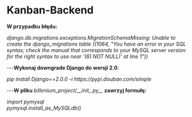 # Kanban-Backend

<b>W przypadku błędu:</b>
<p><i>django.db.migrations.exceptions.MigrationSchemaMissing: 
Unable to create the django_migrations table ((1064, "You have an error in your SQL syntax;
check the manual that corresponds to your MySQL server version for the right syntax to use near '(6) NOT NULL)' at line 1"))</i></p>

---<b>Wykonaj downgrade Django do wersji 2.0</b>:
<p><i>pip install Django==2.0.0 -i https://pypi.douban.com/simple</i></p> 

---<b>W pliku</b> <i>billenium_project/&lowbar;&lowbar;init_.py&lowbar;&lowbar;</i> <b>zawrzyj formułę: </b>
<p><i>import pymysql
  <br>pymysql.install_as_MySQLdb()</i></p>
